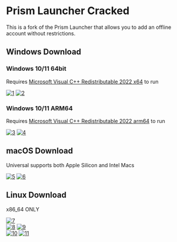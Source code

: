 # Prism Launcher Cracked

This is a fork of the Prism Launcher that allows you to add an offline account without restrictions.

## Windows Download

### Windows 10/11 64bit

Requires [Microsoft Visual C++ Redistributable 2022 x64](https://aka.ms/vs/17/release/vc_redist.x64.exe) to run

[![1]](https://github.com/TheCatRiX/PrismLauncher/releases/download/8.0/PrismLauncher-Windows-MSVC-Setup-8.0.exe) [![2]](https://github.com/TheCatRiX/PrismLauncher/releases/download/8.0/PrismLauncher-Windows-MSVC-Portable-8.0.zip)

### Windows 10/11 ARM64

Requires [Microsoft Visual C++ Redistributable 2022 arm64](https://aka.ms/vs/17/release/vc_redist.arm64.exe) to run

[![3]](https://github.com/TheCatRiX/PrismLauncher/releases/download/8.0/PrismLauncher-Windows-MSVC-arm64-Setup-8.0.exe) [![4]](https://github.com/TheCatRiX/PrismLauncher/releases/download/8.0/PrismLauncher-Windows-MSVC-arm64-Portable-8.0.zip)

## macOS Download

Universal supports both Apple Silicon and Intel Macs

[![5]](https://github.com/TheCatRiX/PrismLauncher/releases/download/8.0/PrismLauncher-macOS-8.0.tar.gz) [![6]](https://github.com/TheCatRiX/PrismLauncher/releases/download/8.0/PrismLauncher-macOS-Legacy-8.0.tar.gz)

## Linux Download

x86_64 ONLY

[![7]](https://github.com/TheCatRiX/PrismLauncher/releases/download/8.0/PrismLauncher-Linux-x86_64.AppImage)  
[![8]](https://github.com/TheCatRiX/PrismLauncher/releases/download/8.0/PrismLauncher-Linux-Qt5-8.0.tar.gz) [![9]](https://github.com/TheCatRiX/PrismLauncher/releases/download/8.0/PrismLauncher-Linux-Qt5-Portable-8.0.tar.gz)  
[![10]](https://github.com/TheCatRiX/PrismLauncher/releases/download/8.0/PrismLauncher-Linux-Qt6-8.0.tar.gz) [![11]](https://github.com/TheCatRiX/PrismLauncher/releases/download/8.0/PrismLauncher-Linux-Qt6-Portable-8.0.tar.gz)

[1]: https://img.shields.io/badge/Installer_(.exe)-EF2D5E?style=for-the-badge&logoColor=white&logo=DocuSign
[2]: https://img.shields.io/badge/Portable_(.zip)-EF2D5E?style=for-the-badge&logoColor=white&logo=DocuSign
[3]: https://img.shields.io/badge/Installer_(ARM64)_(.exe)-EF2D5E?style=for-the-badge&logoColor=white&logo=DocuSign
[4]: https://img.shields.io/badge/Portable_(ARM64)_(.zip)-EF2D5E?style=for-the-badge&logoColor=white&logo=DocuSign
[5]: https://img.shields.io/badge/Download_(Universal)-EF2D5E?style=for-the-badge&logoColor=white&logo=DocuSign
[6]: https://img.shields.io/badge/Download_Legacy_(Catalina_or_older)-EF2D5E?style=for-the-badge&logoColor=white&logo=DocuSign
[7]: https://img.shields.io/badge/Download_(AppImage)-EF2D5E?style=for-the-badge&logoColor=white&logo=DocuSign
[8]: https://img.shields.io/badge/Download_(Qt_5,_tar.gz)-EF2D5E?style=for-the-badge&logoColor=white&logo=DocuSign
[9]: https://img.shields.io/badge/Download_Portable_(Qt_5,_tar.gz)-EF2D5E?style=for-the-badge&logoColor=white&logo=DocuSign
[10]: https://img.shields.io/badge/Download_(Qt_6,_tar.gz)-EF2D5E?style=for-the-badge&logoColor=white&logo=DocuSign
[11]: https://img.shields.io/badge/Download_Portable_(Qt_6,_tar.gz)-EF2D5E?style=for-the-badge&logoColor=white&logo=DocuSign
